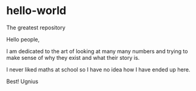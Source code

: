 # hello-world
The greatest repository

Hello people,

I am dedicated to the art of looking at many many numbers and trying to make sense of why they exist and what their story is.

I never liked maths at school so I have no idea how I have ended up here.

Best!
Ugnius
